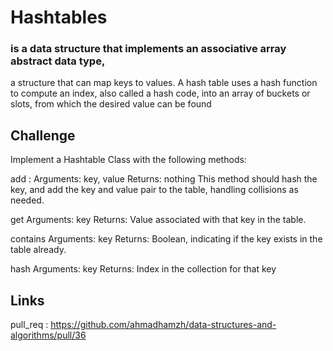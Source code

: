 # Hashtables

### is a data structure that implements an associative array abstract data type,
a structure that can map keys to values.
A hash table uses a hash function to compute an index, also called a hash code,
into an array of buckets or slots, from which the desired value can be found

## Challenge

Implement a Hashtable Class with the following methods:

add :
Arguments: key, value
Returns: nothing
This method should hash the key, and add the key and value pair to the table, handling collisions as needed.

get
Arguments: key
Returns: Value associated with that key in the table.

contains
Arguments: key
Returns: Boolean, indicating if the key exists in the table already.

hash
Arguments: key
Returns: Index in the collection for that key

## Links 

pull_req : https://github.com/ahmadhamzh/data-structures-and-algorithms/pull/36

